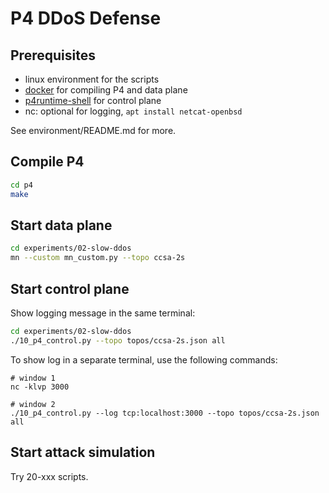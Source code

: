 # P4 DDoS Defense

## Prerequisites

- linux environment for the scripts
- [docker](https://www.docker.com/) for compiling P4 and data plane
- [p4runtime-shell](https://github.com/p4lang/p4runtime-shell) for control plane
- nc: optional for logging, `apt install netcat-openbsd`

See environment/README.md for more.

## Compile P4

```sh
cd p4
make
```

## Start data plane

```sh
cd experiments/02-slow-ddos
mn --custom mn_custom.py --topo ccsa-2s
```

## Start control plane

Show logging message in the same terminal:

```sh
cd experiments/02-slow-ddos
./10_p4_control.py --topo topos/ccsa-2s.json all
```

To show log in a separate terminal, use the following commands:

```
# window 1
nc -klvp 3000

# window 2
./10_p4_control.py --log tcp:localhost:3000 --topo topos/ccsa-2s.json all
```

## Start attack simulation

Try 20-xxx scripts.
